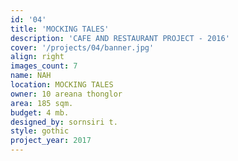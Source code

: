 ```yaml
---
id: '04'
title: 'MOCKING TALES'
description: 'CAFE AND RESTAURANT PROJECT - 2016'
cover: '/projects/04/banner.jpg'
align: right
images_count: 7
name: NAH
location: MOCKING TALES
owner: 10 areana thonglor
area: 185 sqm.
budget: 4 mb.
designed_by: sornsiri t.
style: gothic
project_year: 2017
---
```


